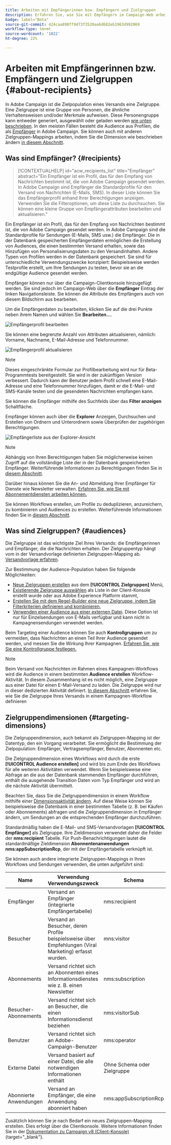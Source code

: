 ```yaml
---
title: Arbeiten mit Empfängerinnen bzw. Empfängern und Zielgruppen
description: Erfahren Sie, wie Sie mit Empfängern im Campaign-Web arbeiten.
badge: label="Beta"
source-git-commit: 424caa898ff9d73f3520aa6d682eb1963d992069
workflow-type: tm+mt
source-wordcount: '1022'
ht-degree: 22%

---
```



# Arbeiten mit Empfängerinnen bzw. Empfängern und Zielgruppen {#about-recipients}

In Adobe Campaign ist die Zielpopulation eines Versands eine Zielgruppe. Eine Zielgruppe ist eine Gruppe von Personen, die ähnliche Verhaltensweisen und/oder Merkmale aufweisen. Diese Personengruppe kann entweder generiert, ausgewählt oder geladen werden [wie unten beschrieben](#audiences). In den meisten Fällen besteht die Audience aus Profilen, die als [Empfänger](#recipients) in Adobe Campaign. Sie können auch mit anderen Zielgruppen-Mappings arbeiten, indem Sie die Dimension wie beschrieben ändern [in diesem Abschnitt](#targeting-dimensions).

## Was sind Empfänger? {#recipients}

>[!CONTEXTUALHELP]
>id="acw_recipients_list"
>title="Empfänger"
>abstract="Ein Empfänger ist ein Profil, das für den Empfang von Nachrichten bestimmt ist, die von Adobe Campaign gesendet werden. In Adobe Campaign sind Empfänger die Standardprofile für den Versand von Nachrichten (E-Mails, SMS). In dieser Liste können Sie das Empfängerprofil anhand Ihrer Berechtigungen anzeigen. Verwenden Sie die Filteroptionen, um diese Liste zu durchsuchen. Sie können eine kleine Gruppe von Empfängerattributen bearbeiten und aktualisieren."

Ein Empfänger ist ein Profil, das für den Empfang von Nachrichten bestimmt ist, die von Adobe Campaign gesendet werden. In Adobe Campaign sind die Standardprofile für Sendungen (E-Mails, SMS usw.) die Empfänger. Die in der Datenbank gespeicherten Empfängerdaten ermöglichen die Erstellung von Audiences, die einen bestimmten Versand erhalten, sowie das Hinzufügen von Personalisierungsdaten zu den Versandinhalten. Andere Typen von Profilen werden in der Datenbank gespeichert. Sie sind für unterschiedliche Verwendungszwecke konzipiert: Beispielsweise werden Testprofile erstellt, um Ihre Sendungen zu testen, bevor sie an die endgültige Audience gesendet werden.

Empfänger können nur über die Campaign-Clientkonsole hinzugefügt werden. Sie sind jedoch im Campaign-Web über die **Empfänger** Eintrag der linken Navigationsleiste. Sie können die Attribute des Empfängers auch von diesem Bildschirm aus bearbeiten.

Um die Empfängerdaten zu bearbeiten, klicken Sie auf die drei Punkte neben ihrem Namen und wählen Sie **Bearbeiten...**.

![Empfängerprofil bearbeiten](assets/recipient-edit.png)

Sie können eine begrenzte Anzahl von Attributen aktualisieren, nämlich: Vorname, Nachname, E-Mail-Adresse und Telefonnummer.

![Empfängerprofil aktualisieren](assets/recipient-update.png)

>[!NOTE]
>
>Dieses eingeschränkte Formular zur Profilbearbeitung wird nur für Beta-Programmtests bereitgestellt. Sie wird in der zukünftigen Version verbessert. Dadurch kann der Benutzer jedem Profil schnell eine E-Mail-Adresse und eine Telefonnummer hinzufügen, damit er die E-Mail- und SMS-Kanäle testen und die gesendeten Nachrichten empfangen kann.

Sie können die Empfänger mithilfe des Suchfelds über das **Filter anzeigen** Schaltfläche.

Empfänger können auch über die **Explorer** Anzeigen, Durchsuchen und Erstellen von Ordnern und Unterordnern sowie Überprüfen der zugehörigen Berechtigungen.

![Empfängerliste aus der Explorer-Ansicht](assets/recipients-from-explorer.png)

>[!NOTE]
>
>Abhängig von Ihren Berechtigungen haben Sie möglicherweise keinen Zugriff auf die vollständige Liste der in der Datenbank gespeicherten Empfänger. Weiterführende Informationen zu Berechtigungen finden Sie in [diesem Abschnitt](../get-started/permissions.md).

Darüber hinaus können Sie die An- und Abmeldung Ihrer Empfänger für Dienste wie Newsletter verwalten. [Erfahren Sie, wie Sie mit Abonnementdiensten arbeiten können.](manage-services.md)

Sie können Workflows erstellen, um Profile zu deduplizieren, anzureichern, zu kombinieren und Audiences zu erstellen. Weiterführende Informationen finden Sie in [diesem Abschnitt](../workflows/gs-workflows.md).

## Was sind Zielgruppen? {#audiences}

Die Zielgruppe ist das wichtigste Ziel Ihres Versands: die Empfängerinnen und Empfänger, die die Nachrichten erhalten. Der Zielgruppentyp hängt vom in der Versandvorlage definierten Zielgruppen-Mapping ab. [Versandvorlage erfahren](../msg/delivery-template.md).

Zur Bestimmung der Audience-Population haben Sie folgende Möglichkeiten:

* [Neue Zielgruppen erstellen](create-audience.md) aus dem **[!UICONTROL Zielgruppen]** Menü,
* [Existierende Zielgruppe auswählen](add-audience.md) als Liste in der Client-Konsole erstellt wurde oder aus Adobe Experience Platform stammt,
* [Erstellen Sie mit dem Regel-Builder eine neue Zielgruppe, indem Sie Filterkriterien definieren und kombinieren,](segment-builder.md)
* [Verwenden einer Audience aus einer externen Datei](file-audience.md). Diese Option ist nur für Einzelsendungen von E-Mails verfügbar und kann nicht in Kampagnensendungen verwendet werden.

Beim Targeting einer Audience können Sie auch **Kontrollgruppen** um zu vermeiden, dass Nachrichten an einen Teil Ihrer Audience gesendet werden, und messen Sie die Wirkung Ihrer Kampagnen. [Erfahren Sie, wie Sie eine Kontrollgruppe festlegen.](control-group.md)

>[!NOTE]
>
>Beim Versand von Nachrichten im Rahmen eines Kampagnen-Workflows wird die Audience in einem bestimmten **Audience erstellen** Workflow-Aktivität. In diesem Zusammenhang ist es nicht möglich, eine Zielgruppe aus einer Datei für einen E-Mail-Versand zu laden. Die Zielgruppe wird nur in dieser dedizierten Aktivität definiert. [In diesem Abschnitt](../workflows/activities/build-audience.md) erfahren Sie, wie Sie die Zielgruppe Ihres Versands in einem Kampagnen-Workflow definieren

## Zielgruppendimensionen {#targeting-dimensions}

Die Zielgruppendimension, auch bekannt als Zielgruppen-Mapping ist der Datentyp, den ein Vorgang verarbeitet. Sie ermöglicht die Bestimmung der Zielpopulation: Empfänger, Vertragsempfänger, Benutzer, Abonnenten etc.

Die Zielgruppendimension eines Workflows wird durch die erste **[!UICONTROL Audience erstellen]** und wird bis zum Ende des Workflows für alle weiteren Aktivitäten verwendet. Wenn Sie beispielsweise eine Abfrage an die aus der Datenbank stammenden Empfänger durchführen, enthält die ausgehende Transition Daten vom Typ Empfänger und wird an die nächste Aktivität übermittelt.

Beachten Sie, dass Sie die Zielgruppendimension in einem Workflow mithilfe einer [Dimensionsaktivität ändern](../workflows/activities/change-dimension.md). Auf diese Weise können Sie beispielsweise die Datenbank in einer bestimmten Tabelle (z. B. bei Käufen oder Abonnements) abfragen und die Zielgruppendimension in Empfänger ändern, um Sendungen an die entsprechenden Empfänger durchzuführen.

Standardmäßig haben die E-Mail- und SMS-Versandvorlagen **[!UICONTROL Empfänger]** als Zielgruppe. Ihre Zieldimension verwendet daher die Felder der **nms:recipient** Tabelle. Für Push-Benachrichtigungen lautet die standardmäßige Zieldimension **Abonnentenanwendungen nms:appSubscriptionRcp**, der mit der Empfängertabelle verknüpft ist.

Sie können auch andere integrierte Zielgruppen-Mappings in Ihren Workflows und Sendungen verwenden, die unten aufgeführt sind:

| Name | Verwendung Verwendungszweck | Schema |
|---|---|---|
| Empfänger | Versand an Empfänger (integrierte Empfängertabelle) | nms:recipient |
| Besucher | Versand an Besucher, deren Profile beispielsweise über Empfehlungen (Viral Marketing) erfasst wurden. | mns:visitor |
| Abonnements  | Versand richtet sich an Abonnenten eines Informationsdienstes wie z. B. einen Newsletter | nms:subscription |
| Besucher-Abonnements | Versand richtet sich an Besucher, die einen Informationsdienst beziehen | nms:visitorSub |
| Benutzer | Versand richtet sich an Adobe-Campaign-Benutzer | nms:operator |
| Externe Datei | Versand basiert auf einer Datei, die alle notwendigen Informationen enthält | Ohne Schema oder Zielgruppe |
| Abonnierte Anwendungen | Versand an Empfänger, die eine Anwendung abonniert haben | nms:appSubscriptionRcp |

Zusätzlich können Sie je nach Bedarf ein neues Zielgruppen-Mapping erstellen. Dies erfolgt über die Clientkonsole. Weitere Informationen finden Sie in der [Dokumentation zu Campaign v8 (Client-Konsole)](https://experienceleague.adobe.com/docs/campaign/campaign-v8/audience/add-profiles/target-mappings.html#new-mapping){target="_blank"}.
